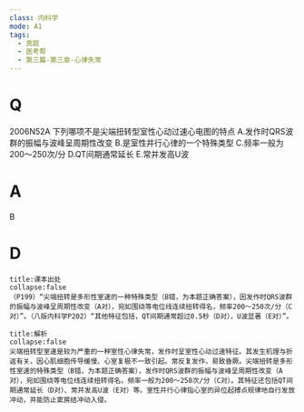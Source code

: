 ```yaml
---
class: 内科学
mode: A1
tags:
  - 真题
  - 医考帮
  - 第三篇-第三章-心律失常
---
```


# Q
2006N52A 下列哪项不是尖端扭转型室性心动过速心电图的特点
A.发作时QRS波群的振幅与波峰呈周期性改变
B.是室性并行心律的一个特殊类型
C.频率一般为200～250次/分
D.QT间期通常延长
E.常并发高U波

# A
B
# D
```ad-note
title:课本出处
collapse:false
（P199）“尖端扭转是多形性室速的一种特殊类型（B错，为本题正确答案），因发作时QRS波群的振幅与波峰呈周期性改变（A对），宛如围绕等电位线连续扭转得名，频率200～250次/分（C对）”。（八版内科学P202）“其他特征包括，QT间期通常超过0.5秒（D对），U波显著（E对）”。
```

```ad-summary
title:解析
collapse:false
尖端扭转型室速是较为严重的一种室性心律失常，发作时呈室性心动过速特征。其发生机理与折返有关，因心肌细胞传导缓慢、心室复极不一致引起。常反复发作，易致昏厥。尖端扭转是多形性室速的特殊类型（B错，为本题正确答案），发作时QRS波群的振幅与波峰呈周期性改变（A对），宛如围绕等电位线连续扭转得名。频率一般为200～250次/分（C对）。其特征还包括QT间期通常延长（D对）、常并发高U波（E对）等。室性并行心律指心室的异位起搏点规律地自行发放冲动，并能防止窦房结冲动入侵。
```

